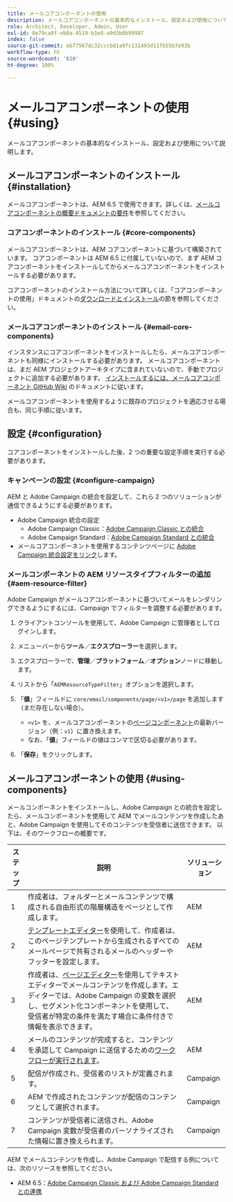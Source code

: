```yaml
---
title: メールコアコンポーネントの使用
description: メールコアコンポーネントの基本的なインストール、設定および使用について説明します。
role: Architect, Developer, Admin, User
exl-id: 0e79ca8f-eb0a-4519-b1e8-a9d3b0b99987
index: false
source-git-commit: eb77567dc32cccb81a9fc131493d11fb55b7e93b
workflow-type: ht
source-wordcount: '610'
ht-degree: 100%

---
```



# メールコアコンポーネントの使用 {#using}

メールコアコンポーネントの基本的なインストール、設定および使用について説明します。

## メールコアコンポーネントのインストール {#installation}

メールコアコンポーネントは、AEM 6.5 で使用できます。詳しくは、[メールコアコンポーネントの概要ドキュメントの要件](introduction.md#requirements)を参照してください。

### コアコンポーネントのインストール {#core-components}

メールコアコンポーネントは、AEM コアコンポーネントに基づいて構築されています。 コアコンポーネントは AEM 6.5 に付属していないので、まず AEM コアコンポーネントをインストールしてからメールコアコンポーネントをインストールする必要があります。

コアコンポーネントのインストール方法について詳しくは、「コアコンポーネントの使用」ドキュメントの[ダウンロードとインストール](/help/get-started/using.md#download-and-install)の節を参照してください。

### メールコアコンポーネントのインストール {#email-core-components}

インスタンスにコアコンポーネントをインストールしたら、メールコアコンポーネントも同様にインストールする必要があります。 メールコアコンポーネントは、まだ AEM プロジェクトアーキタイプに含まれていないので、手動でプロジェクトに追加する必要があります。 [インストールするには、メールコアコンポーネント GitHub Wiki](https://github.com/adobe/aem-core-email-components/wiki/Adding-to-Existing-Project) のドキュメントに従います。

メールコアコンポーネントを使用するように既存のプロジェクトを適応させる場合も、同じ手順に従います。

## 設定 {#configuration}

コアコンポーネントをインストールした後、2 つの重要な設定手順を実行する必要があります。

### キャンペーンの設定 {#configure-campaign}

AEM と Adobe Campaign の統合を設定して、これら 2 つのソリューションが通信できるようにする必要があります。

* Adobe Campaign 統合の設定
   * Adobe Campaign Classic：[Adobe Campaign Classic との統合](https://experienceleague.adobe.com/docs/experience-manager-65/administering/integration/campaignonpremise.html?lang=ja)
   * Adobe Campaign Standard：[Adobe Campaign Standard との統合](https://experienceleague.adobe.com/docs/experience-manager-65/administering/integration/campaignstandard.html?lang=ja)
* メールコアコンポーネントを使用するコンテンツページに [Adobe Campaign 統合設定をリンク](/help/email/components/page.md#cloud-services-tab)します。

### メールコンポーネントの AEM リソースタイプフィルターの追加 {#aem-resource-filter}

Adobe Campaign がメールコアコンポーネントに基づいてメールをレンダリングできるようにするには、Campaign でフィルターを調整する必要があります。

1. クライアントコンソールを使用して、Adobe Campaign に管理者としてログインします。

1. メニューバーから&#x200B;**ツール**／**エクスプローラー**&#x200B;を選択します。

1. エクスプローラーで、**管理**／**プラットフォーム**／**オプション**&#x200B;ノードに移動します。

1. リストから「`AEMResourceTypeFilter`」オプションを選択します。

1. 「**値**」フィールドに `core/email/components/page/<v1>/page` を追加します（まだ存在しない場合）。

   * `<v1>` を、メールコアコンポーネントの[ページコンポーネント](/help/email/components/page.md)の最新バージョン（例：`v1`）に置き換えます。
   * なお、「**値**」フィールドの値はコンマで区切る必要があります。

1. 「**保存**」をクリックします。

## メールコアコンポーネントの使用 {#using-components}

メールコンポーネントをインストールし、Adobe Campaign との統合を設定したら、メールコンポーネントを使用して AEM でメールコンテンツを作成したあと、Adobe Campaign を使用してそのコンテンツを受信者に送信できます。 以下は、そのワークフローの概要です。

| ステップ | 説明 | ソリューション |
|---|---|---|
| 1 | 作成者は、フォルダーとメールコンテンツで構成される自由形式の階層構造をページとして作成します。 | AEM |
| 2 | [テンプレートエディター](https://experienceleague.adobe.com/docs/experience-manager-cloud-service/sites/authoring/features/templates.html?lang=ja)を使用して、作成者は、このページテンプレートから生成されるすべてのメールページで共有されるメールのヘッダーやフッターを設定します。 | AEM |
| 3 | 作成者は、[ページエディター](https://experienceleague.adobe.com/docs/experience-manager-cloud-service/content/sites/authoring/fundamentals/editing-content.html?lang=ja)を使用してテキストエディターでメールコンテンツを作成します。エディターでは、Adobe Campaign の変数を選択し、セグメント化コンポーネントを使用して、受信者が特定の条件を満たす場合に条件付きで情報を表示できます。 | AEM |
| 4 | メールのコンテンツが完成すると、コンテンツを承認して Campaign に送信するための[ワークフローが実行されます](https://experienceleague.adobe.com/docs/experience-manager-cloud-service/content/sites/authoring/workflows/overview.html?lang=ja)。 | AEM |
| 5 | 配信が作成され、受信者のリストが定義されます。 | Campaign |
| 6 | AEM で作成されたコンテンツが配信のコンテンツとして選択されます。 | Campaign |
| 7 | コンテンツが受信者に送信され、Adobe Campaign 変数が受信者のパーソナライズされた情報に置き換えられます。 | Campaign |

AEM でメールコンテンツを作成し、Adobe Campaign で配信する例については、次のリソースを参照してください。

* AEM 6.5：[Adobe Campaign Classic および Adobe Campaign Standard との連携](https://experienceleague.adobe.com/docs/experience-manager-65/authoring/aem-adobe-campaign/campaign.html?lang=ja)
